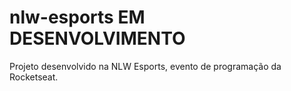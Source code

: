 # nlw-esports __EM DESENVOLVIMENTO__
Projeto desenvolvido na NLW Esports, evento de programação da Rocketseat.
